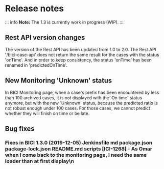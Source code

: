 # Release notes

::: info
**Note:** The 1.3 is currently work in progress (WIP).
:::


## Rest API version changes

The version of the Rest API has been updated from 1.0 to 2.0.
The Rest API '/bici-case-api' does not return the same result for the cases with the status 'onTime'. And in order to keep consistency, the status 'onTime' has been renamed in 'predictedOnTime'.

## New Monitoring 'Unknown' status

In BICI Monitoring page, when a case's prefix has been encountered by less than 100 archived cases, it is not displayed with the 'On time' status anymore, but with the new 'Unknown' status, because the predicted ratio is not robust enough under 100 cases.
For those cases, we cannot predict whether they will finish on time or be late.

## Bug fixes

 ### Fixes in BICI 1.3.0 (2019-12-05) Jenkinsfile md package.json package-lock.json README.md scripts [ICI-1268] - As Omar when I come back to the monitoring page, I need the same loader than at first display\n
